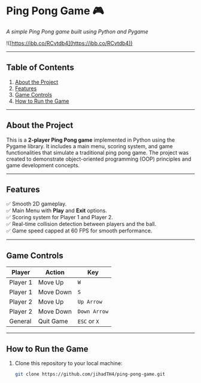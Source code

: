 # **Ping Pong Game 🎮**  

*A simple Ping Pong game built using Python and Pygame*  

!([https://ibb.co/RCvtdb4](https://ibb.co/RCvtdb4))

---

## **Table of Contents**  

1. [About the Project](#about-the-project)  
2. [Features](#features)  
3. [Game Controls](#game-controls)  
4. [How to Run the Game](#how-to-run-the-game)  



---

## **About the Project**  

This is a **2-player Ping Pong game** implemented in Python using the Pygame library. It includes a main menu, scoring system, and game functionalities that simulate a traditional ping pong game. The project was created to demonstrate object-oriented programming (OOP) principles and game development concepts.

---

## **Features**  

✅ Smooth 2D gameplay.  
✅ Main Menu with **Play** and **Exit** options.  
✅ Scoring system for Player 1 and Player 2.  
✅ Real-time collision detection between players and the ball.  
✅ Game speed capped at 60 FPS for smooth performance.  

---

## **Game Controls**  

| **Player** | **Action**       | **Key**       |  
|------------|------------------|---------------|  
| Player 1   | Move Up          | `W`           |  
| Player 1   | Move Down        | `S`           |  
| Player 2   | Move Up          | `Up Arrow`    |  
| Player 2   | Move Down        | `Down Arrow`  |  
| General    | Quit Game        | `ESC` or `X`  |  

---

## **How to Run the Game**  

1. Clone this repository to your local machine:

   ```bash
   git clone https://github.com/jihadTH4/ping-pong-game.git

